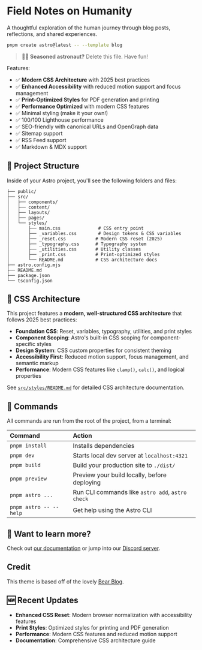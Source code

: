 # Field Notes on Humanity

A thoughtful exploration of the human journey through blog posts, reflections, and shared experiences.

```sh
pnpm create astro@latest -- --template blog
```

> 🧑‍🚀 **Seasoned astronaut?** Delete this file. Have fun!

Features:

- ✅ **Modern CSS Architecture** with 2025 best practices
- ✅ **Enhanced Accessibility** with reduced motion support and focus management
- ✅ **Print-Optimized Styles** for PDF generation and printing
- ✅ **Performance Optimized** with modern CSS features
- ✅ Minimal styling (make it your own!)
- ✅ 100/100 Lighthouse performance
- ✅ SEO-friendly with canonical URLs and OpenGraph data
- ✅ Sitemap support
- ✅ RSS Feed support
- ✅ Markdown & MDX support

## 🚀 Project Structure

Inside of your Astro project, you'll see the following folders and files:

```text
├── public/
├── src/
│   ├── components/
│   ├── content/
│   ├── layouts/
│   ├── pages/
│   └── styles/
│       ├── main.css              # CSS entry point
│       ├── _variables.css        # Design tokens & CSS variables
│       ├── _reset.css           # Modern CSS reset (2025)
│       ├── _typography.css      # Typography system
│       ├── _utilities.css       # Utility classes
│       ├── _print.css           # Print-optimized styles
│       └── README.md            # CSS architecture docs
├── astro.config.mjs
├── README.md
├── package.json
└── tsconfig.json
```

## 🎨 CSS Architecture

This project features a **modern, well-structured CSS architecture** that follows 2025 best practices:

- **Foundation CSS**: Reset, variables, typography, utilities, and print styles
- **Component Scoping**: Astro's built-in CSS scoping for component-specific styles
- **Design System**: CSS custom properties for consistent theming
- **Accessibility First**: Reduced motion support, focus management, and semantic markup
- **Performance**: Modern CSS features like `clamp()`, `calc()`, and logical properties

See [`src/styles/README.md`](src/styles/README.md) for detailed CSS architecture documentation.

## 🧞 Commands

All commands are run from the root of the project, from a terminal:

| Command                   | Action                                           |
| :------------------------ | :----------------------------------------------- |
| `pnpm install`             | Installs dependencies                            |
| `pnpm dev`             | Starts local dev server at `localhost:4321`      |
| `pnpm build`           | Build your production site to `./dist/`          |
| `pnpm preview`         | Preview your build locally, before deploying     |
| `pnpm astro ...`       | Run CLI commands like `astro add`, `astro check` |
| `pnpm astro -- --help` | Get help using the Astro CLI                     |

## 👀 Want to learn more?

Check out [our documentation](https://docs.astro.build) or jump into our [Discord server](https://astro.build/chat).

## Credit

This theme is based off of the lovely [Bear Blog](https://github.com/HermanMartinus/bearblog/).

## 🆕 Recent Updates

- **Enhanced CSS Reset**: Modern browser normalization with accessibility features
- **Print Styles**: Optimized styles for printing and PDF generation
- **Performance**: Modern CSS features and reduced motion support
- **Documentation**: Comprehensive CSS architecture guide
